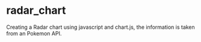 # radar_chart
Creating a Radar chart using javascript and chart.js, the information is taken from an Pokemon API.
